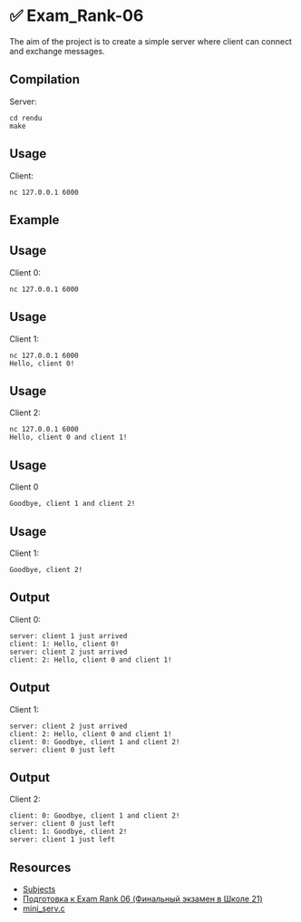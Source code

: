 # ✅ Exam_Rank-06
The aim of the project is to create a simple server where client can connect and exchange messages.
## Compilation
Server:
```
cd rendu
make
```
## Usage
Client:
```
nc 127.0.0.1 6000
```
## Example
## Usage
Client 0:
```
nc 127.0.0.1 6000
```
## Usage
Client 1:
```
nc 127.0.0.1 6000
Hello, client 0!
```
## Usage
Client 2:
```
nc 127.0.0.1 6000
Hello, client 0 and client 1!
```
## Usage
Client 0
```
Goodbye, client 1 and client 2!
```
## Usage
Client 1:
```
Goodbye, client 2!
```
## Output
Client 0:
```
server: client 1 just arrived
client: 1: Hello, client 0!
server: client 2 just arrived
client: 2: Hello, client 0 and client 1!
```
## Output
Client 1:
```
server: client 2 just arrived
client: 2: Hello, client 0 and client 1!
client: 0: Goodbye, client 1 and client 2!
server: client 0 just left
```
## Output
Client 2:
```
client: 0: Goodbye, client 1 and client 2!
server: client 0 just left
client: 1: Goodbye, client 2!
server: client 1 just left
```
## Resources
- [Subjects](https://github.com/markveligod/examrank-02-03-04-05-06/tree/master/examRank06/subjects/mini_serv)
- [Подготовка к Exam Rank 06 (Финальный экзамен в Школе 21)](https://www.youtube.com/watch?v=8yGea5tK6oQ)
- [mini_serv.c](https://github.com/Nike2406/ft_exams/tree/main/exam06)
